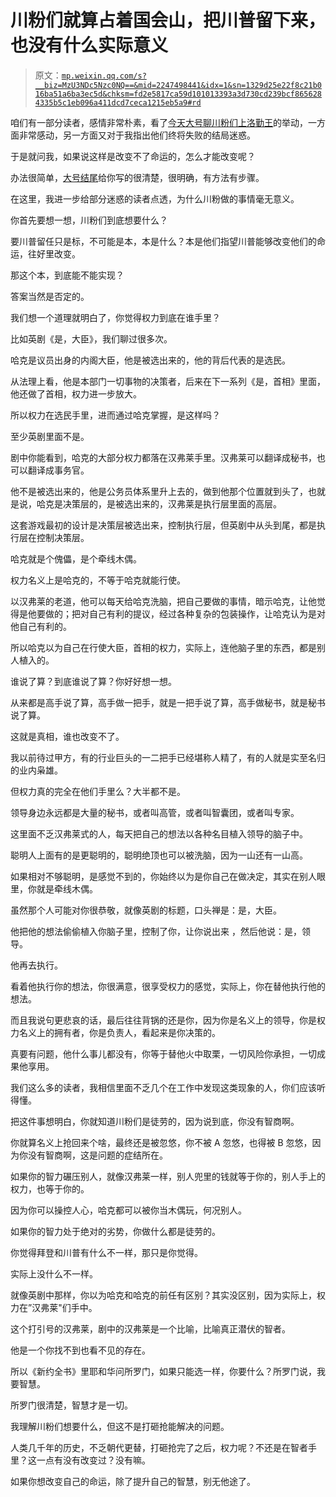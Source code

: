 # 川粉们就算占着国会山，把川普留下来，也没有什么实际意义

> 原文：[`mp.weixin.qq.com/s?__biz=MzU3NDc5Nzc0NQ==&mid=2247498441&idx=1&sn=1329d25e22f8c21b016ba51a6ba3ec5d&chksm=fd2e5817ca59d101013393a3d730cd239bcf8656284335b5c1eb096a411dcd7ceca1215eb5a9#rd`](http://mp.weixin.qq.com/s?__biz=MzU3NDc5Nzc0NQ==&mid=2247498441&idx=1&sn=1329d25e22f8c21b016ba51a6ba3ec5d&chksm=fd2e5817ca59d101013393a3d730cd239bcf8656284335b5c1eb096a411dcd7ceca1215eb5a9#rd)

咱们有一部分读者，感情非常朴素，看了[今天大号聊川粉们上洛勤王](https://mp.weixin.qq.com/s?__biz=MzU0MjYwNDU2Mw==&mid=2247495633&idx=1&sn=46146c1ea9b47581c27caee543f19468&chksm=fb1a83adcc6d0abb5fe190d2d6b277a3423676555fc4bd0978e582405a68ce62e6ea29568f3f&token=855133417&lang=zh_CN&scene=21#wechat_redirect)的举动，一方面非常感动，另一方面又对于我指出他们终将失败的结局迷惑。

于是就问我，如果说这样是改变不了命运的，怎么才能改变呢？

办法很简单，[大号结尾](https://mp.weixin.qq.com/s?__biz=MzU0MjYwNDU2Mw==&mid=2247495633&idx=1&sn=46146c1ea9b47581c27caee543f19468&chksm=fb1a83adcc6d0abb5fe190d2d6b277a3423676555fc4bd0978e582405a68ce62e6ea29568f3f&token=855133417&lang=zh_CN&scene=21#wechat_redirect)给你写的很清楚，很明确，有方法有步骤。

在这里，我进一步给部分迷惑的读者点透，为什么川粉做的事情毫无意义。

你首先要想一想，川粉们到底想要什么？

要川普留任只是标，不可能是本，本是什么？本是他们指望川普能够改变他们的命运，往好里改变。

那这个本，到底能不能实现？

答案当然是否定的。

我们想一个道理就明白了，你觉得权力到底在谁手里？

比如英剧《是，大臣》，我们聊过很多次。

哈克是议员出身的内阁大臣，他是被选出来的，他的背后代表的是选民。

从法理上看，他是本部门一切事物的决策者，后来在下一系列《是，首相》里面，他还做了首相，权力进一步放大。

所以权力在选民手里，进而通过哈克掌握，是这样吗？

至少英剧里面不是。

剧中你能看到，哈克的大部分权力都落在汉弗莱手里。汉弗莱可以翻译成秘书，也可以翻译成事务官。

他不是被选出来的，他是公务员体系里升上去的，做到他那个位置就到头了，也就是说，哈克是决策层的，是被选出来的，汉弗莱是执行层里面的高层。

这套游戏最初的设计是决策层被选出来，控制执行层，但英剧中从头到尾，都是执行层在控制决策层。

哈克就是个傀儡，是个牵线木偶。

权力名义上是哈克的，不等于哈克就能行使。

以汉弗莱的老道，他可以每天给哈克洗脑，把自己要做的事情，暗示哈克，让他觉得是他要做的；把对自己有利的提议，经过各种复杂的包装操作，让哈克认为是对他自己有利的。

所以哈克以为自己在行使大臣，首相的权力，实际上，连他脑子里的东西，都是别人植入的。

谁说了算？到底谁说了算？你好好想一想。

从来都是高手说了算，高手做一把手，就是一把手说了算，高手做秘书，就是秘书说了算。

这就是真相，谁也改变不了。

我以前待过甲方，有的行业巨头的一二把手已经堪称人精了，有的人就是实至名归的业内枭雄。

但权力真的完全在他们手里么？大半都不是。

领导身边永远都是大量的秘书，或者叫高管，或者叫智囊团，或者叫专家。

这里面不乏汉弗莱式的人，每天把自己的想法以各种名目植入领导的脑子中。

聪明人上面有的是更聪明的，聪明绝顶也可以被洗脑，因为一山还有一山高。

如果相对不够聪明，是感觉不到的，你始终以为是你自己在做决定，其实在别人眼里，你就是牵线木偶。

虽然那个人可能对你很恭敬，就像英剧的标题，口头禅是：是，大臣。

他把他的想法偷偷植入你脑子里，控制了你，让你说出来 ，然后他说：是，领导。

他再去执行。

看着他执行你的想法，你很满意，很享受权力的感觉，实际上，你在替他执行他的想法。

而且我说句更悲哀的话，最后往往背锅的还是你，因为你是名义上的领导，你是权力名义上的拥有者，你是负责人，看起来是你决策的。

真要有问题，他什么事儿都没有，你等于替他火中取栗，一切风险你承担，一切成果他享用。

我们这么多的读者，我相信里面不乏几个在工作中发现这类现象的人，你们应该听得懂。

把这件事想明白，你就知道川粉们是徒劳的，因为说到底，你没有智商啊。

你就算名义上抢回来个啥，最终还是被忽悠，你不被 A 忽悠，也得被 B 忽悠，因为你没有智商啊，这是问题的症结所在。

如果你的智力碾压别人，就像汉弗莱一样，别人兜里的钱就等于你的，别人手上的权力，也等于你的。

因为你可以操控人心，哈克都可以被你当木偶玩，何况别人。

如果你的智力处于绝对的劣势，你做什么都是徒劳的。

你觉得拜登和川普有什么不一样，那只是你觉得。

实际上没什么不一样。

就像英剧中那样，你以为哈克和哈克的前任有区别？其实没区别，因为实际上，权力在”汉弗莱"们手中。

这个打引号的汉弗莱，剧中的汉弗莱是一个比喻，比喻真正潜伏的智者。

他是一个你找不到也看不见的存在。

所以《新约全书》里耶和华问所罗门，如果只能选一样，你要什么？所罗门说，我要智慧。

所罗门很清楚，智慧才是一切。

我理解川粉们想要什么，但这不是打砸抢能解决的问题。

人类几千年的历史，不乏朝代更替，打砸抢完了之后，权力呢？不还是在智者手里？这一点有没有改变过？没有嘛。

如果你想改变自己的命运，除了提升自己的智慧，别无他途了。